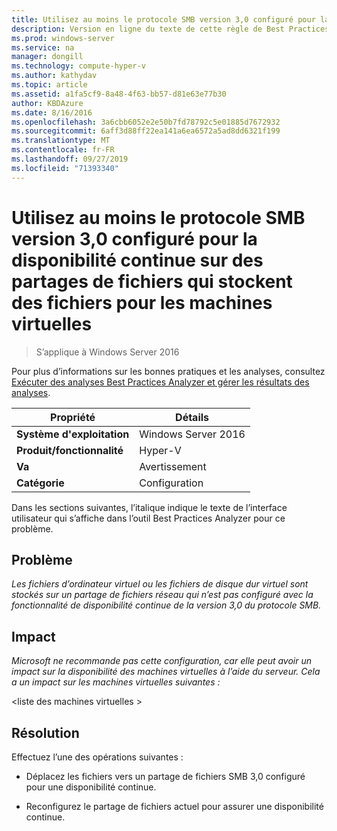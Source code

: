 ```yaml
---
title: Utilisez au moins le protocole SMB version 3,0 configuré pour la disponibilité continue sur des partages de fichiers qui stockent des fichiers pour les machines virtuelles
description: Version en ligne du texte de cette règle de Best Practices Analyzer.
ms.prod: windows-server
ms.service: na
manager: dongill
ms.technology: compute-hyper-v
ms.author: kathydav
ms.topic: article
ms.assetid: a1fa5cf9-8a48-4f63-bb57-d81e63e77b30
author: KBDAzure
ms.date: 8/16/2016
ms.openlocfilehash: 3a6cbb6052e2e50b7fd78792c5e01885d7672932
ms.sourcegitcommit: 6aff3d88ff22ea141a6ea6572a5ad8dd6321f199
ms.translationtype: MT
ms.contentlocale: fr-FR
ms.lasthandoff: 09/27/2019
ms.locfileid: "71393340"
---
```

# <a name="use-at-least-smb-protocol-version-30-configured-for-continuous-availability-on-file-shares-that-store-files-for-virtual-machines"></a>Utilisez au moins le protocole SMB version 3,0 configuré pour la disponibilité continue sur des partages de fichiers qui stockent des fichiers pour les machines virtuelles

>S’applique à Windows Server 2016

Pour plus d’informations sur les bonnes pratiques et les analyses, consultez [Exécuter des analyses Best Practices Analyzer et gérer les résultats des analyses](https://go.microsoft.com/fwlink/p/?LinkID=223177).  
  
|Propriété|Détails|  
|-|-|  
|**Système d'exploitation**|Windows Server 2016|  
|**Produit/fonctionnalité**|Hyper-V|  
|**Va**|Avertissement|  
|**Catégorie**|Configuration|  
  
Dans les sections suivantes, l’italique indique le texte de l’interface utilisateur qui s’affiche dans l’outil Best Practices Analyzer pour ce problème.  
  
## <a name="issue"></a>**Problème**  
*Les fichiers d’ordinateur virtuel ou les fichiers de disque dur virtuel sont stockés sur un partage de fichiers réseau qui n’est pas configuré avec la fonctionnalité de disponibilité continue de la version 3,0 du protocole SMB.*  
  
## <a name="impact"></a>**Impact**  
*Microsoft ne recommande pas cette configuration, car elle peut avoir un impact sur la disponibilité des machines virtuelles à l’aide du serveur. Cela a un impact sur les machines virtuelles suivantes :*  
  
\<liste des machines virtuelles >  
  
## <a name="resolution"></a>**Résolution**  
Effectuez l’une des opérations suivantes :  
  
-   Déplacez les fichiers vers un partage de fichiers SMB 3,0 configuré pour une disponibilité continue.  
  
-   Reconfigurez le partage de fichiers actuel pour assurer une disponibilité continue.  
  


